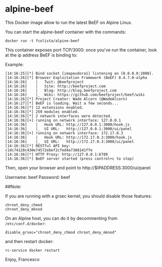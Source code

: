 # alpine-beef

This Docker image allow to run the latest BeEF on Alpine Linux. 

You can start the alpine-beef container with the commands:

```
docker run -t fcolista/alpine-beef
```

This container exposes port TCP/3000: once you've run the container, look at the ip address BeEF is binding to:

Example:

``` 
[14:16:25][*] Bind socket [imapeudora1] listening on [0.0.0.0:2000].
[14:16:26][*] Browser Exploitation Framework (BeEF) 0.4.7.0-alpha
[14:16:26]    |   Twit: @beefproject
[14:16:26]    |   Site: http://beefproject.com
[14:16:26]    |   Blog: http://blog.beefproject.com
[14:16:26]    |_  Wiki: https://github.com/beefproject/beef/wiki
[14:16:26][*] Project Creator: Wade Alcorn (@WadeAlcorn)
[14:16:27][*] BeEF is loading. Wait a few seconds...
[14:16:36][*] 12 extensions enabled.
[14:16:36][*] 259 modules enabled.
[14:16:36][*] 2 network interfaces were detected.
[14:16:36][+] running on network interface: 127.0.0.1
[14:16:36]    |   Hook URL: http://127.0.0.1:3000/hook.js
[14:16:36]    |_  UI URL:   http://127.0.0.1:3000/ui/panel
[14:16:36][+] running on network interface: 172.17.0.3
[14:16:36]    |   Hook URL: http://172.17.0.3:3000/hook.js
[14:16:36]    |_  UI URL:   http://172.17.0.3:3000/ui/panel
[14:16:36][*] RESTful API key: c1dc74128c430e74572ebef2cfed4a7388141ffe
[14:16:36][*] HTTP Proxy: http://127.0.0.1:6789
[14:16:36][*] BeEF server started (press control+c to stop)
````

Then, open your browser and point to http://$IPADDRESS:3000/ui/panel

Username: beef
Password: beef

##Note:

If you are running with a grsec kernel, you should disable those features:
```
chroot_deny_chmod
chroot_deny_mknod
```
On an Alpine host, you can do it by decommenting from ```/etc/conf.d/docker```:

```
disable_grsec="chroot_deny_chmod chroot_deny_mknod"
```
and then restart docker:
```
rc-service docker restart
```

Enjoy, Francesco

